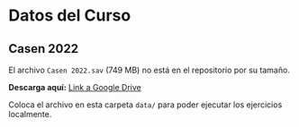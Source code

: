 # Datos del Curso

## Casen 2022

El archivo `Casen 2022.sav` (749 MB) no está en el repositorio por su tamaño.

**Descarga aquí:** [Link a Google Drive](https://drive.google.com/file/d/19QZ1WRKaaP1HEvG7a9UeOneCDuQfyzVc/view?usp=drive_link)

Coloca el archivo en esta carpeta `data/` para poder ejecutar los ejercicios localmente.
